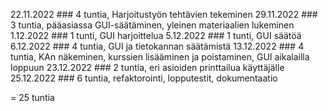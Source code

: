 22.11.2022 ### 4 tuntia, Harjoitustyön tehtävien tekeminen
29.11.2022 ### 3 tuntia, pääasiassa GUI-säätäminen, yleinen materiaalien lukeminen
1.12.2022 ### 1 tunti, GUI harjoittelua
5.12.2022 ### 1 tunti, GUI säätöä
6.12.2022 ### 4 tuntia, GUI ja tietokannan säätämistä
13.12.2022 ### 4 tuntia, KAn näkeminen, kurssien lisääminen ja poistaminen, GUI aikalailla loppuun
23.12.2022 ### 2 tuntia, eri asioiden printtailua käyttäjälle
25.12.2022 ### 6 tuntia, refaktorointi, lopputestit, dokumentaatio

= 25 tuntia